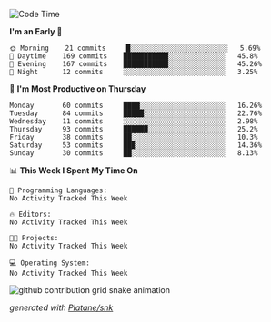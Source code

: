 <!--START_SECTION:waka-->
![Code Time](http://img.shields.io/badge/Code%20Time-0%20secs-blue)

**I'm an Early 🐤** 

```text
🌞 Morning    21 commits     █░░░░░░░░░░░░░░░░░░░░░░░░   5.69% 
🌆 Daytime    169 commits    ███████████░░░░░░░░░░░░░░   45.8% 
🌃 Evening    167 commits    ███████████░░░░░░░░░░░░░░   45.26% 
🌙 Night      12 commits     ░░░░░░░░░░░░░░░░░░░░░░░░░   3.25%

```
📅 **I'm Most Productive on Thursday** 

```text
Monday       60 commits     ████░░░░░░░░░░░░░░░░░░░░░   16.26% 
Tuesday      84 commits     █████░░░░░░░░░░░░░░░░░░░░   22.76% 
Wednesday    11 commits     ░░░░░░░░░░░░░░░░░░░░░░░░░   2.98% 
Thursday     93 commits     ██████░░░░░░░░░░░░░░░░░░░   25.2% 
Friday       38 commits     ██░░░░░░░░░░░░░░░░░░░░░░░   10.3% 
Saturday     53 commits     ███░░░░░░░░░░░░░░░░░░░░░░   14.36% 
Sunday       30 commits     ██░░░░░░░░░░░░░░░░░░░░░░░   8.13%

```


📊 **This Week I Spent My Time On** 

```text
💬 Programming Languages: 
No Activity Tracked This Week

🔥 Editors: 
No Activity Tracked This Week

🐱‍💻 Projects: 
No Activity Tracked This Week

💻 Operating System: 
No Activity Tracked This Week

```


<!--END_SECTION:waka-->


<!--Snake Game-->
![github contribution grid snake animation](https://raw.githubusercontent.com/viggo-gascou/viggo-gascou/output/github-contribution-grid-snake.svg)

_generated with [Platane/snk](https://github.com/Platane/snk)_
<!--Snake Game-->

